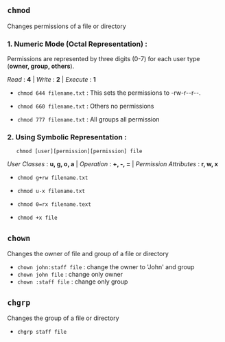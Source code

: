 
## `chmod` 
Changes permissions of a file or directory
### 1. Numeric Mode (Octal Representation) :
Permissions are represented by three digits (0-7) for each user type (**owner,  group,  others**).

*Read* : **4** | *Write* : **2** | *Execute* : **1**

- `chmod 644 filename.txt` : This sets the permissions to -rw-r--r--.

- `chmod 660 filename.txt` : Others no permissions
- `chmod 777 filename.txt` : All groups all permission

### 2. Using Symbolic Representation :
       chmod [user][permission][permission] file
*User Classes* : **u, g, o, a** | *Operation* : **+, -, =** | *Permission Attributes* : **r, w, x**

- `chmod g+rw filename.txt`
- `chmod u-x filename.txt`
- `chmod 0=rx filename.text`

- `chmod +x file`



## `chown`
Changes the owner of file and group of a file or directory

- `chown john:staff file` : change the owner to 'John' and group
- `chown john file` : change only owner
- `chown :staff file` : change only group

## `chgrp`
Changes the group of a file or directory

- `chgrp staff file`



